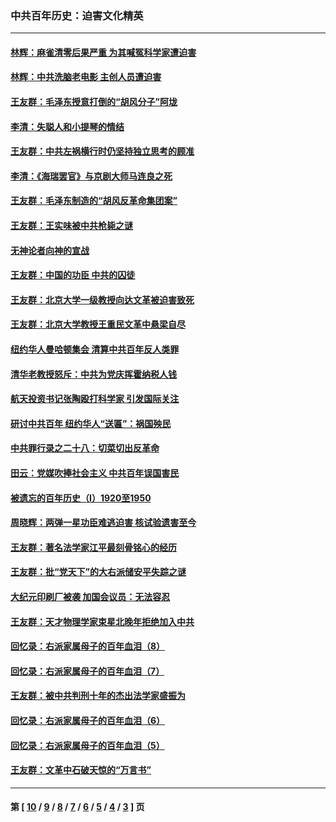 ### 中共百年历史：迫害文化精英
---
#### [林辉：麻雀清零后果严重 为其喊冤科学家遭迫害](../../pages/nf1176111/n13746900.md) 
#### [林辉：中共洗脑老电影 主创人员遭迫害](../../pages/nf1176111/n13699437.md) 
#### [王友群：毛泽东授意打倒的“胡风分子”阿垅](../../pages/nf1176111/n13592541.md) 
#### [李清：失聪人和小提琴的情结](../../pages/nf1176111/n13459280.md) 
#### [王友群：中共左祸横行时仍坚持独立思考的顾准](../../pages/nf1176111/n13444722.md) 
#### [李清：《海瑞罢官》与京剧大师马连良之死](../../pages/nf1176111/n13412316.md) 
#### [王友群：毛泽东制造的“胡风反革命集团案”](../../pages/nf1176111/n13324909.md) 
#### [王友群：王实味被中共枪毙之谜](../../pages/nf1176111/n13307502.md) 
#### [无神论者向神的宣战](../../pages/nf1176111/n13281535.md) 
#### [王友群：中国的功臣 中共的囚徒](../../pages/nf1176111/n13291790.md) 
#### [王友群：北京大学一级教授向达文革被迫害致死](../../pages/nf1176111/n13150966.md) 
#### [王友群：北京大学教授王重民文革中悬梁自尽](../../pages/nf1176111/n13084645.md) 
#### [纽约华人曼哈顿集会 清算中共百年反人类罪](../../pages/nf1176111/n13084157.md) 
#### [清华老教授怒斥：中共为党庆挥霍纳税人钱](../../pages/nf1176111/n13071430.md) 
#### [航天投资书记张陶殴打科学家 引发国际关注](../../pages/nf1176111/n13069132.md) 
#### [研讨中共百年 纽约华人“送匾”：祸国殃民](../../pages/nf1176111/n13057367.md) 
#### [中共罪行录之二十八：切菜切出反革命](../../pages/nf1176111/n13030600.md) 
#### [田云：党媒吹捧社会主义 中共百年误国害民](../../pages/nf1176111/n13006682.md) 
#### [被遗忘的百年历史（I）1920至1950](../../pages/nf1176111/n12986411.md) 
#### [周晓辉：两弹一星功臣难逃迫害 核试验遗害至今](../../pages/nf1176111/n12974997.md) 
#### [王友群：著名法学家江平最刻骨铭心的经历](../../pages/nf1176111/n12970787.md) 
#### [王友群：批“党天下”的大右派储安平失踪之谜](../../pages/nf1176111/n12954229.md) 
#### [大纪元印刷厂被袭 加国会议员：无法容忍](../../pages/nf1176111/n12883028.md) 
#### [王友群：天才物理学家束星北晚年拒绝加入中共](../../pages/nf1176111/n12792913.md) 
#### [回忆录：右派家属母子的百年血泪（8）](../../pages/nf1176111/n12706196.md) 
#### [回忆录：右派家属母子的百年血泪（7）](../../pages/nf1176111/n12706191.md) 
#### [王友群：被中共判刑十年的杰出法学家盛振为](../../pages/nf1176111/n12706141.md) 
#### [回忆录：右派家属母子的百年血泪（6）](../../pages/nf1176111/n12698863.md) 
#### [回忆录：右派家属母子的百年血泪（5）](../../pages/nf1176111/n12692515.md) 
#### [王友群：文革中石破天惊的“万言书”](../../pages/nf1176111/n12690994.md) 

---
#### 第 [ [10](./10.md) / [9](./9.md) / [8](./8.md) / [7](./7.md) / [6](./6.md) / [5](./5.md) / [4](./4.md) / [3](./3.md) ] 页
